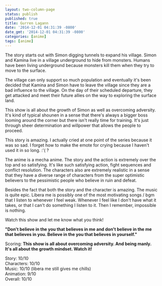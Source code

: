```yaml
---
layout: two-column-page
status: publish
published: true
title: Gurren Lagann
date: '2014-12-01 04:31:39 -0800'
date_gmt: '2014-12-01 04:31:39 -0800'
categories: [anime]
tags: [anime]
---
```

<p>The story starts out with Simon digging tunnels to expand his village. Simon and Kamina live in a village underground to hide from monsters. Humans have been living underground because monsters kill them when they try to move to the surface.</p>
<p>The village can only support so much population and eventually it's been decided that Kamina and Simon have to leave the village since they are a bad influence to the village. On the day of their scheduled departure, they get attacked and meet their future allies on the way to exploring the surface land.</p>
<p>This show is all about the growth of Simon as well as overcoming adversity. It's kind of typical shounen in a sense that there's always a bigger boss looming around the corner but there isn't really time for training. It's just through sheer determination and willpower that allows the people to proceed.</p>
<p>This story is amazing. I actually cried at one point of the series because it was so sad. I forget how to make the emote for crying because I haven't used it in so long. :'( ?</p>
<p>The anime is a mecha anime. The story and the action is extremely over the top and so satisfying. It's like such satisfying action, fight sequences and conflict resolution. The characters also are extremely realistic in a sense that they have a diverse range of characters from the super optimistic believers to the pessimistic people who believe in ruin and defeat.</p>
<p>Besides the fact that both the story and the character is amazing. The music is quite epic. Libera me is possibly one of the most motivating songs &#47; bgm that I listen to whenever I feel weak. Whenever I feel like I don't have what it takes, or that I can't do something I listen to it. Then I remember, impossible is nothing.</p>
<p>Watch this show and let me know what you think!</p>
<p><strong>"Don't believe in the you that believes in me and don't believe in the me that believes in you. Believe in the you that believes in yourself."</strong></p>
<p>Scoring: <strong>This show is all about overcoming adversity. And being manly. It's all about the growth mindset. Watch it!<br />
</strong></p>
<p>Story: 10&#47;10<br />
Characters: 10&#47;10<br />
Music: 10&#47;10 (libera me still gives me chills)<br />
Animation: 9&#47;10<br />
Overall: 10&#47;10</p>
